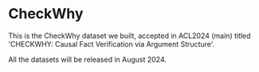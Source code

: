 # CheckWhy

This is the CheckWhy dataset we built, accepted in ACL2024 (main) titled 'CHECKWHY: Causal Fact Verification via Argument Structure'.

All the datasets will be released in August 2024.
